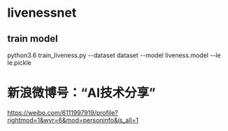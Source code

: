 # livenessnet

## train model

  python3.6 train_liveness.py --dataset dataset --model liveness.model --le le.pickle

# 新浪微博号：“AI技术分享”

  https://weibo.com/6111997919/profile?rightmod=1&wvr=6&mod=personinfo&is_all=1
